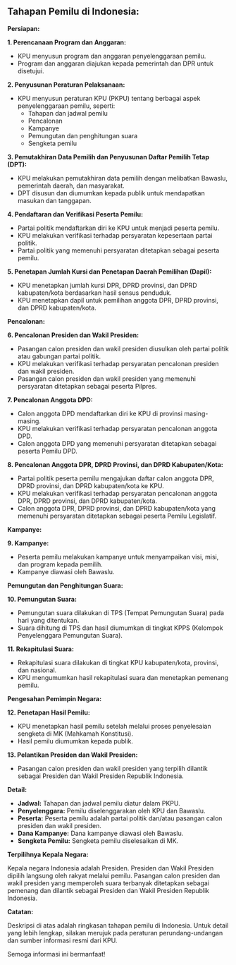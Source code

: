 ## Tahapan Pemilu di Indonesia:

**Persiapan:**

**1. Perencanaan Program dan Anggaran:**

* KPU menyusun program dan anggaran penyelenggaraan pemilu.
* Program dan anggaran diajukan kepada pemerintah dan DPR untuk disetujui.

**2. Penyusunan Peraturan Pelaksanaan:**

* KPU menyusun peraturan KPU (PKPU) tentang berbagai aspek penyelenggaraan pemilu, seperti:
    * Tahapan dan jadwal pemilu
    * Pencalonan
    * Kampanye
    * Pemungutan dan penghitungan suara
    * Sengketa pemilu

**3. Pemutakhiran Data Pemilih dan Penyusunan Daftar Pemilih Tetap (DPT):**

* KPU melakukan pemutakhiran data pemilih dengan melibatkan Bawaslu, pemerintah daerah, dan masyarakat.
* DPT disusun dan diumumkan kepada publik untuk mendapatkan masukan dan tanggapan.

**4. Pendaftaran dan Verifikasi Peserta Pemilu:**

* Partai politik mendaftarkan diri ke KPU untuk menjadi peserta pemilu.
* KPU melakukan verifikasi terhadap persyaratan kepesertaan partai politik.
* Partai politik yang memenuhi persyaratan ditetapkan sebagai peserta pemilu.

**5. Penetapan Jumlah Kursi dan Penetapan Daerah Pemilihan (Dapil):**

* KPU menetapkan jumlah kursi DPR, DPRD provinsi, dan DPRD kabupaten/kota berdasarkan hasil sensus penduduk.
* KPU menetapkan dapil untuk pemilihan anggota DPR, DPRD provinsi, dan DPRD kabupaten/kota.

**Pencalonan:**

**6. Pencalonan Presiden dan Wakil Presiden:**

* Pasangan calon presiden dan wakil presiden diusulkan oleh partai politik atau gabungan partai politik.
* KPU melakukan verifikasi terhadap persyaratan pencalonan presiden dan wakil presiden.
* Pasangan calon presiden dan wakil presiden yang memenuhi persyaratan ditetapkan sebagai peserta Pilpres.

**7. Pencalonan Anggota DPD:**

* Calon anggota DPD mendaftarkan diri ke KPU di provinsi masing-masing.
* KPU melakukan verifikasi terhadap persyaratan pencalonan anggota DPD.
* Calon anggota DPD yang memenuhi persyaratan ditetapkan sebagai peserta Pemilu DPD.

**8. Pencalonan Anggota DPR, DPRD Provinsi, dan DPRD Kabupaten/Kota:**

* Partai politik peserta pemilu mengajukan daftar calon anggota DPR, DPRD provinsi, dan DPRD kabupaten/kota ke KPU.
* KPU melakukan verifikasi terhadap persyaratan pencalonan anggota DPR, DPRD provinsi, dan DPRD kabupaten/kota.
* Calon anggota DPR, DPRD provinsi, dan DPRD kabupaten/kota yang memenuhi persyaratan ditetapkan sebagai peserta Pemilu Legislatif.

**Kampanye:**

**9. Kampanye:**

* Peserta pemilu melakukan kampanye untuk menyampaikan visi, misi, dan program kepada pemilih.
* Kampanye diawasi oleh Bawaslu.

**Pemungutan dan Penghitungan Suara:**

**10. Pemungutan Suara:**

* Pemungutan suara dilakukan di TPS (Tempat Pemungutan Suara) pada hari yang ditentukan.
* Suara dihitung di TPS dan hasil diumumkan di tingkat KPPS (Kelompok Penyelenggara Pemungutan Suara).

**11. Rekapitulasi Suara:**

* Rekapitulasi suara dilakukan di tingkat KPU kabupaten/kota, provinsi, dan nasional.
* KPU mengumumkan hasil rekapitulasi suara dan menetapkan pemenang pemilu.

**Pengesahan Pemimpin Negara:**

**12. Penetapan Hasil Pemilu:**

* KPU menetapkan hasil pemilu setelah melalui proses penyelesaian sengketa di MK (Mahkamah Konstitusi).
* Hasil pemilu diumumkan kepada publik.

**13. Pelantikan Presiden dan Wakil Presiden:**

* Pasangan calon presiden dan wakil presiden yang terpilih dilantik sebagai Presiden dan Wakil Presiden Republik Indonesia.

**Detail:**

* **Jadwal:** Tahapan dan jadwal pemilu diatur dalam PKPU.
* **Penyelenggara:** Pemilu diselenggarakan oleh KPU dan Bawaslu.
* **Peserta:** Peserta pemilu adalah partai politik dan/atau pasangan calon presiden dan wakil presiden.
* **Dana Kampanye:** Dana kampanye diawasi oleh Bawaslu.
* **Sengketa Pemilu:** Sengketa pemilu diselesaikan di MK.

**Terpilihnya Kepala Negara:**

Kepala negara Indonesia adalah Presiden. Presiden dan Wakil Presiden dipilih langsung oleh rakyat melalui pemilu. Pasangan calon presiden dan wakil presiden yang memperoleh suara terbanyak ditetapkan sebagai pemenang dan dilantik sebagai Presiden dan Wakil Presiden Republik Indonesia.

**Catatan:**

Deskripsi di atas adalah ringkasan tahapan pemilu di Indonesia. Untuk detail yang lebih lengkap, silakan merujuk pada peraturan perundang-undangan dan sumber informasi resmi dari KPU.

Semoga informasi ini bermanfaat!